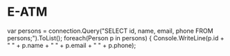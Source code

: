 # E-ATM



 var persons = connection.Query<Person>("SELECT id, name, email, phone FROM persons;").ToList();
            foreach(Person p in persons)
            {
                Console.WriteLine(p.id + "  " + p.name + " " + p.email + " " + p.phone);